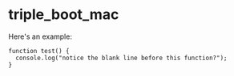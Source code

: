 triple_boot_mac
===============

Here's an example:

```
function test() {
  console.log("notice the blank line before this function?");
}
```
